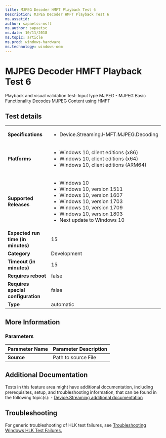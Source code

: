 ```yaml
---
title: MJPEG Decoder HMFT Playback Test 6
Description: MJPEG Decoder HMFT Playback Test 6
ms.assetid: 
author: sapaetsc-msft
ms.author: sapaetsc
ms.date: 10/11/2018
ms.topic: article
ms.prod: windows-hardware
ms.technology: windows-oem
---
```


# MJPEG Decoder HMFT Playback Test 6

Playback and visual validation test: InputType MJPEG - MJPEG Basic Functionality Decodes MJPEG Content using HMFT

## Test details
|||
|---|---|
| **Specifications**  | <ul><li>Device.Streaming.HMFT.MJPEG.Decoding</li></ul> |  
| **Platforms**   | <ul><li>Windows 10, client editions (x86)</li><li>Windows 10, client editions (x64)</li><li>Windows 10, client editions (ARM64)</li></ul> |
| **Supported Releases** | <ul><li>Windows 10</li><li>Windows 10, version 1511</li><li>Windows 10, version 1607</li><li>Windows 10, version 1703</li><li>Windows 10, version 1709</li><li>Windows 10, version 1803</li><li>Next update to Windows 10</li></ul> |
|**Expected run time (in minutes)**| 15 |
|**Category**| Development |
|**Timeout (in minutes)**| 15 |
|**Requires reboot**| false |
|**Requires special configuration**| false |
|**Type**| automatic |

## More Information
### Parameters
| Parameter Name | Parameter Description |
| --- | --- |
| **Source** | Path to source File |


## Additional Documentation
Tests in this feature area might have additional documentation, including prerequisites, setup, and troubleshooting information, that can be found in the following topic(s): - [Device.Streaming additional documentation](device-streaming-additional-documentation.md)



## Troubleshooting
For generic troubleshooting of HLK test failures, see [Troubleshooting Windows HLK Test Failures.](..\user\troubleshooting-windows-hlk-test-failures.md)